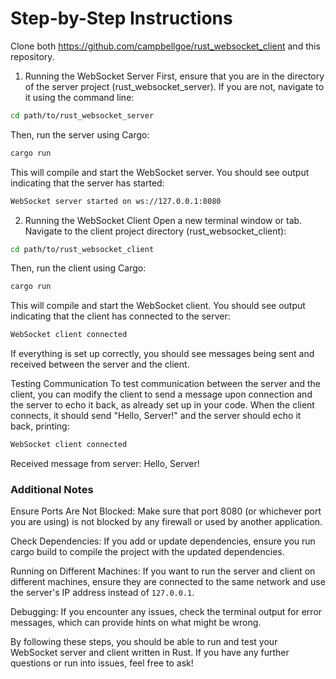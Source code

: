# Step-by-Step Instructions
Clone both https://github.com/campbellgoe/rust_websocket_client and this repository.

1. Running the WebSocket Server
First, ensure that you are in the directory of the server project (rust_websocket_server). If you are not, navigate to it using the command line:

```bash
cd path/to/rust_websocket_server
```
Then, run the server using Cargo:

```bash
cargo run
```
This will compile and start the WebSocket server. You should see output indicating that the server has started:

```bash
WebSocket server started on ws://127.0.0.1:8080
```
2. Running the WebSocket Client
Open a new terminal window or tab. Navigate to the client project directory (rust_websocket_client):

```bash
cd path/to/rust_websocket_client
```
Then, run the client using Cargo:

```bash
cargo run
```
This will compile and start the WebSocket client. You should see output indicating that the client has connected to the server:

```bash
WebSocket client connected
```
If everything is set up correctly, you should see messages being sent and received between the server and the client.

Testing Communication
To test communication between the server and the client, you can modify the client to send a message upon connection and the server to echo it back, as already set up in your code. When the client connects, it should send "Hello, Server!" and the server should echo it back, printing:

```bash
WebSocket client connected
```
Received message from server: Hello, Server!
### Additional Notes
Ensure Ports Are Not Blocked: Make sure that port 8080 (or whichever port you are using) is not blocked by any firewall or used by another application.

Check Dependencies: If you add or update dependencies, ensure you run cargo build to compile the project with the updated dependencies.

Running on Different Machines: If you want to run the server and client on different machines, ensure they are connected to the same network and use the server's IP address instead of `127.0.0.1`.

Debugging: If you encounter any issues, check the terminal output for error messages, which can provide hints on what might be wrong.

By following these steps, you should be able to run and test your WebSocket server and client written in Rust. If you have any further questions or run into issues, feel free to ask!